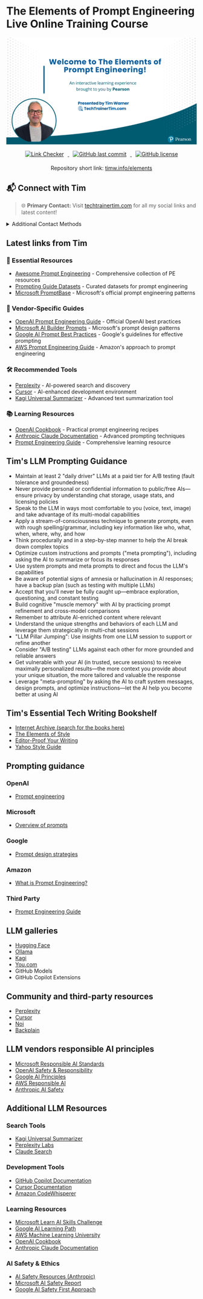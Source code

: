 # The Elements of Prompt Engineering Live Online Training Course

<p align="center">
  <img src="images/pe-cover.png" alt="Thumbnail" width="600" style="max-width: 100%;">
</p>

<p align="center">
  <a href="https://github.com/timothywarner/elements/actions/workflows/link-checker.yml">
    <img src="https://github.com/timothywarner/elements/actions/workflows/link-checker.yml/badge.svg" alt="Link Checker" style="margin: 0 10px;">
  </a>
  <a href="https://github.com/timothywarner/elements/commits">
    <img src="https://img.shields.io/github/last-commit/timothywarner/elements?cache_seconds=300" alt="GitHub last commit" style="margin: 0 10px;">
  </a>
  <a href="https://github.com/timothywarner/elements/blob/main/LICENSE">
    <img src="https://img.shields.io/github/license/timothywarner/elements" alt="GitHub license" style="margin: 0 10px;">
  </a>
</p>

<p align="center" style="margin: 20px 0;">
  Repository short link: <a href="https://timw.info/elements">timw.info/elements</a>
</p>

## 📬 Connect with Tim

> 🌐 **Primary Contact:** Visit [techtrainertim.com](https://techtrainertim.com) for all my social links and latest content!

<details>
<summary>Additional Contact Methods</summary>

- 👨‍💻 [GitHub](https://github.com/timothywarner)
- 💼 [LinkedIn](https://www.linkedin.com/in/timothywarner/)
- 📧 [Email](mailto:timothywarner316@gmail.com)
- 🦋 [Bluesky](https://bsky.app/profile/techtrainertim.bsky.social)
</details>

## Latest links from Tim

### 🎯 Essential Resources
- [Awesome Prompt Engineering](https://github.com/promptslab/Awesome-Prompt-Engineering) - Comprehensive collection of PE resources
- [Prompting Guide Datasets](https://www.promptingguide.ai/datasets) - Curated datasets for prompt engineering
- [Microsoft PromptBase](https://github.com/microsoft/promptbase) - Microsoft's official prompt engineering patterns

### 🔧 Vendor-Specific Guides
- [OpenAI Prompt Engineering Guide](https://platform.openai.com/docs/guides/prompt-engineering) - Official OpenAI best practices
- [Microsoft AI Builder Prompts](https://learn.microsoft.com/en-us/ai-builder/prompts-overview) - Microsoft's prompt design patterns
- [Google AI Prompt Best Practices](https://ai.google.dev/docs/prompt_best_practices) - Google's guidelines for effective prompting
- [AWS Prompt Engineering Guide](https://aws.amazon.com/what-is/prompt-engineering/) - Amazon's approach to prompt engineering

### 🛠️ Recommended Tools
- [Perplexity](https://www.perplexity.ai/) - AI-powered search and discovery
- [Cursor](https://www.cursor.com/) - AI-enhanced development environment
- [Kagi Universal Summarizer](https://kagi.com/summarizer) - Advanced text summarization tool

### 📚 Learning Resources
- [OpenAI Cookbook](https://cookbook.openai.com/) - Practical prompt engineering recipes
- [Anthropic Claude Documentation](https://docs.anthropic.com/) - Advanced prompting techniques
- [Prompt Engineering Guide](https://www.promptingguide.ai/) - Comprehensive learning resource

## Tim's LLM Prompting Guidance

- Maintain at least 2 "daily driver" LLMs at a paid tier for A/B testing (fault tolerance and groundedness)
- Never provide personal or confidential information to public/free AIs—ensure privacy by understanding chat storage, usage stats, and licensing policies
- Speak to the LLM in ways most comfortable to you (voice, text, image) and take advantage of its multi-modal capabilities
- Apply a stream-of-consciousness technique to generate prompts, even with rough spelling/grammar, including key information like who, what, when, where, why, and how
- Think procedurally and in a step-by-step manner to help the AI break down complex topics
- Optimize custom instructions and prompts ("meta prompting"), including asking the AI to summarize or focus its responses
- Use system prompts and meta prompts to direct and focus the LLM's capabilities
- Be aware of potential signs of amnesia or hallucination in AI responses; have a backup plan (such as testing with multiple LLMs)
- Accept that you'll never be fully caught up—embrace exploration, questioning, and constant testing
- Build cognitive "muscle memory" with AI by practicing prompt refinement and cross-model comparisons
- Remember to attribute AI-enriched content where relevant
- Understand the unique strengths and behaviors of each LLM and leverage them strategically in multi-chat sessions
- "LLM Pillar Jumping": Use insights from one LLM session to support or refine another
- Consider "A/B testing" LLMs against each other for more grounded and reliable answers
- Get vulnerable with your AI (in trusted, secure sessions) to receive maximally personalized results—the more context you provide about your unique situation, the more tailored and valuable the response
- Leverage "meta-prompting" by asking the AI to craft system messages, design prompts, and optimize instructions—let the AI help you become better at using AI

## Tim's Essential Tech Writing Bookshelf

- [Internet Archive (search for the books here)](https://openlibrary.org/)
- [The Elements of Style](https://www.amazon.com/Elements-Style-Fourth-William-Strunk/dp/020530902X)
- [Editor-Proof Your Writing](https://www.amazon.com/Editor-Proof-Your-Writing-Publishers-Writers/dp/1610351789)
- [Yahoo Style Guide](https://www.amazon.com/Yahoo-Style-Guide-Ultimate-Sourcebook/dp/031256984X)

## Prompting guidance

### OpenAI
- [Prompt engineering](https://platform.openai.com/docs/guides/prompt-engineering)

### Microsoft
- [Overview of prompts](https://learn.microsoft.com/en-us/ai-builder/prompts-overview)

### Google
- [Prompt design strategies](https://ai.google.dev/docs/prompt_best_practices)

### Amazon
- [What is Prompt Engineering?](https://aws.amazon.com/what-is/prompt-engineering/)

### Third Party
- [Prompt Engineering Guide](https://www.promptingguide.ai/)

## LLM galleries

- [Hugging Face](https://huggingface.co/)
- [Ollama](https://ollama.com/)
- [Kagi](https://kagi.com/)
- [You.com](https://you.com/)
- GitHub Models
- GitHub Copilot Extensions

## Community and third-party resources

- [Perplexity](https://www.perplexity.ai/)
- [Cursor](https://www.cursor.com/)
- [Noi](https://github.com/lencx/Noi)
- [Backplain](https://backplain.com)

## LLM vendors responsible AI principles

- [Microsoft Responsible AI Standards](https://www.microsoft.com/en-us/ai/responsible-ai)
- [OpenAI Safety & Responsibility](https://openai.com/safety)
- [Google AI Principles](https://ai.google/responsibility/principles/)
- [AWS Responsible AI](https://awss.amazon.com/machine-learning/responsible-ai/)
- [Anthropic AI Safety](https://www.anthropic.com/safety)

## Additional LLM Resources

### Search Tools
- [Kagi Universal Summarizer](https://kagi.com/summarizer)
- [Perplexity Labs](https://labs.perplexity.ai/)
- [Claude Search](https://claude.ai/search)

### Development Tools
- [GitHub Copilot Documentation](https://docs.github.com/en/copilot)
- [Cursor Documentation](https://cursor.sh/docs)
- [Amazon CodeWhisperer](https://aws.amazon.com/codewhisperer/)

### Learning Resources
- [Microsoft Learn AI Skills Challenge](https://learn.microsoft.com/en-us/training/challenges?id=ai-skills)
- [Google AI Learning Path](https://cloud.google.com/learn/training/machinelearning-ai)
- [AWS Machine Learning University](https://aws.amazon.com/machine-learning/mlu/)
- [OpenAI Cookbook](https://cookbook.openai.com/)
- [Anthropic Claude Documentation](https://docs.anthropic.com/)

### AI Safety & Ethics
- [AI Safety Resources (Anthropic)](https://www.anthropic.com/research)
- [Microsoft AI Safety Report](https://blogs.microsoft.com/on-the-issues/2023/06/08/microsoft-ai-safety-framework-responsible-ai-development/)
- [Google AI Safety First Approach](https://ai.google/responsibility/safety-first/)



